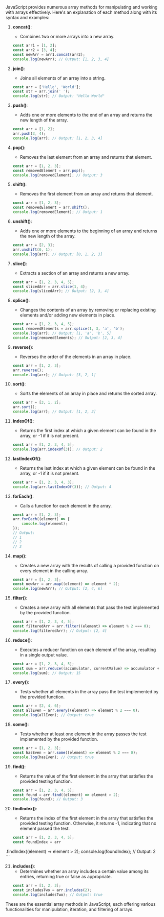 JavaScript provides numerous array methods for manipulating and working with arrays effectively. Here's an explanation of each method along with its syntax and examples:

1. **concat()**:
   - Combines two or more arrays into a new array.
   ```javascript
   const arr1 = [1, 2];
   const arr2 = [3, 4];
   const newArr = arr1.concat(arr2);
   console.log(newArr); // Output: [1, 2, 3, 4]
   ```

2. **join()**:
   - Joins all elements of an array into a string.
   ```javascript
   const arr = ['Hello', 'World'];
   const str = arr.join(' ');
   console.log(str); // Output: "Hello World"
   ```

3. **push()**:
   - Adds one or more elements to the end of an array and returns the new length of the array.
   ```javascript
   const arr = [1, 2];
   arr.push(3, 4);
   console.log(arr); // Output: [1, 2, 3, 4]
   ```

4. **pop()**:
   - Removes the last element from an array and returns that element.
   ```javascript
   const arr = [1, 2, 3];
   const removedElement = arr.pop();
   console.log(removedElement); // Output: 3
   ```

5. **shift()**:
   - Removes the first element from an array and returns that element.
   ```javascript
   const arr = [1, 2, 3];
   const removedElement = arr.shift();
   console.log(removedElement); // Output: 1
   ```

6. **unshift()**:
   - Adds one or more elements to the beginning of an array and returns the new length of the array.
   ```javascript
   const arr = [2, 3];
   arr.unshift(0, 1);
   console.log(arr); // Output: [0, 1, 2, 3]
   ```

7. **slice()**:
   - Extracts a section of an array and returns a new array.
   ```javascript
   const arr = [1, 2, 3, 4, 5];
   const slicedArr = arr.slice(1, 4);
   console.log(slicedArr); // Output: [2, 3, 4]
   ```

8. **splice()**:
   - Changes the contents of an array by removing or replacing existing elements and/or adding new elements in place.
   ```javascript
   const arr = [1, 2, 3, 4, 5];
   const removedElements = arr.splice(1, 3, 'a', 'b');
   console.log(arr); // Output: [1, 'a', 'b', 5]
   console.log(removedElements); // Output: [2, 3, 4]
   ```

9. **reverse()**:
   - Reverses the order of the elements in an array in place.
   ```javascript
   const arr = [1, 2, 3];
   arr.reverse();
   console.log(arr); // Output: [3, 2, 1]
   ```

10. **sort()**:
    - Sorts the elements of an array in place and returns the sorted array.
    ```javascript
    const arr = [3, 1, 2];
    arr.sort();
    console.log(arr); // Output: [1, 2, 3]
    ```

11. **indexOf()**:
    - Returns the first index at which a given element can be found in the array, or -1 if it is not present.
    ```javascript
    const arr = [1, 2, 3, 4, 5];
    console.log(arr.indexOf(3)); // Output: 2
    ```

12. **lastIndexOf()**:
    - Returns the last index at which a given element can be found in the array, or -1 if it is not present.
    ```javascript
    const arr = [1, 2, 3, 4, 3];
    console.log(arr.lastIndexOf(3)); // Output: 4
    ```

13. **forEach()**:
    - Calls a function for each element in the array.
    ```javascript
    const arr = [1, 2, 3];
    arr.forEach((element) => {
        console.log(element);
    });
    // Output:
    // 1
    // 2
    // 3
    ```

14. **map()**:
    - Creates a new array with the results of calling a provided function on every element in the calling array.
    ```javascript
    const arr = [1, 2, 3];
    const newArr = arr.map((element) => element * 2);
    console.log(newArr); // Output: [2, 4, 6]
    ```

15. **filter()**:
    - Creates a new array with all elements that pass the test implemented by the provided function.
    ```javascript
    const arr = [1, 2, 3, 4, 5];
    const filteredArr = arr.filter((element) => element % 2 === 0);
    console.log(filteredArr); // Output: [2, 4]
    ```

16. **reduce()**:
    - Executes a reducer function on each element of the array, resulting in a single output value.
    ```javascript
    const arr = [1, 2, 3, 4, 5];
    const sum = arr.reduce((accumulator, currentValue) => accumulator + currentValue, 0);
    console.log(sum); // Output: 15
    ```

17. **every()**:
    - Tests whether all elements in the array pass the test implemented by the provided function.
    ```javascript
    const arr = [2, 4, 6];
    const allEven = arr.every((element) => element % 2 === 0);
    console.log(allEven); // Output: true
    ```

18. **some()**:
    - Tests whether at least one element in the array passes the test implemented by the provided function.
    ```javascript
    const arr = [1, 2, 3];
    const hasEven = arr.some((element) => element % 2 === 0);
    console.log(hasEven); // Output: true
    ```

19. **find()**:
    - Returns the value of the first element in the array that satisfies the provided testing function.
    ```javascript
    const arr = [1, 2, 3, 4, 5];
    const found = arr.find((element) => element > 2);
    console.log(found); // Output: 3
    ```

20. **findIndex()**:
    - Returns the index of the first element in the array that satisfies the provided testing function. Otherwise, it returns -1, indicating that no element passed the test.
    ```javascript
    const arr = [1, 2, 3, 4, 5];
    const foundIndex = arr

.findIndex((element) => element > 2);
    console.log(foundIndex); // Output: 2
    ```

21. **includes()**:
    - Determines whether an array includes a certain value among its entries, returning true or false as appropriate.
    ```javascript
    const arr = [1, 2, 3];
    const includesTwo = arr.includes(2);
    console.log(includesTwo); // Output: true
    ```

These are the essential array methods in JavaScript, each offering various functionalities for manipulation, iteration, and filtering of arrays.